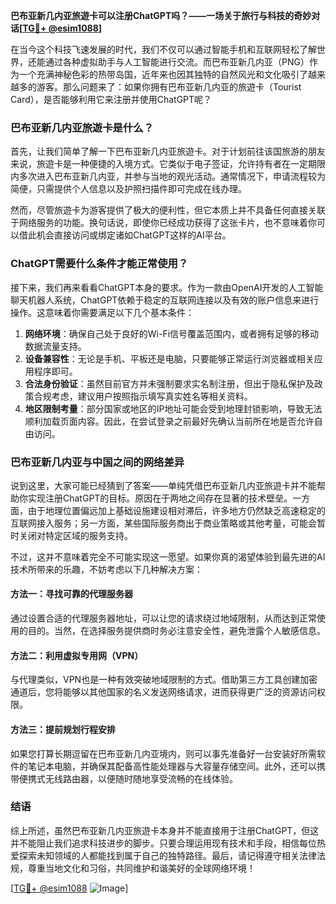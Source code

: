 **巴布亚新几内亚旅遊卡可以注册ChatGPT吗？——一场关于旅行与科技的奇妙对话[[TG💪+ @esim1088](https://t.me/s/esim1088)]**

在当今这个科技飞速发展的时代，我们不仅可以通过智能手机和互联网轻松了解世界，还能通过各种虚拟助手与人工智能进行交流。而巴布亚新几内亚（PNG）作为一个充满神秘色彩的热带岛国，近年来也因其独特的自然风光和文化吸引了越来越多的游客。那么问题来了：如果你拥有巴布亚新几内亚的旅遊卡（Tourist Card），是否能够利用它来注册并使用ChatGPT呢？

### 巴布亚新几内亚旅遊卡是什么？

首先，让我们简单了解一下巴布亚新几内亚旅遊卡。对于计划前往该国旅游的朋友来说，旅遊卡是一种便捷的入境方式。它类似于电子签证，允许持有者在一定期限内多次进入巴布亚新几内亚，并参与当地的观光活动。通常情况下，申请流程较为简便，只需提供个人信息以及护照扫描件即可完成在线办理。

然而，尽管旅遊卡为游客提供了极大的便利性，但它本质上并不具备任何直接关联于网络服务的功能。换句话说，即使你已经成功获得了这张卡片，也不意味着你可以借此机会直接访问或绑定诸如ChatGPT这样的AI平台。

### ChatGPT需要什么条件才能正常使用？

接下来，我们再来看看ChatGPT本身的要求。作为一款由OpenAI开发的人工智能聊天机器人系统，ChatGPT依赖于稳定的互联网连接以及有效的账户信息来进行操作。这意味着你需要满足以下几个基本条件：

1. **网络环境**：确保自己处于良好的Wi-Fi信号覆盖范围内，或者拥有足够的移动数据流量支持。
2. **设备兼容性**：无论是手机、平板还是电脑，只要能够正常运行浏览器或相关应用程序即可。
3. **合法身份验证**：虽然目前官方并未强制要求实名制注册，但出于隐私保护及政策合规考虑，建议用户按照指示填写真实姓名等相关资料。
4. **地区限制考量**：部分国家或地区的IP地址可能会受到地理封锁影响，导致无法顺利加载页面内容。因此，在尝试登录之前最好先确认当前所在地是否允许自由访问。

### 巴布亚新几内亚与中国之间的网络差异

说到这里，大家可能已经猜到了答案——单纯凭借巴布亚新几内亚旅遊卡并不能帮助你实现注册ChatGPT的目标。原因在于两地之间存在显著的技术壁垒。一方面，由于地理位置偏远加上基础设施建设相对滞后，许多地方仍然缺乏高速稳定的互联网接入服务；另一方面，某些国际服务商出于商业策略或其他考量，可能会暂时关闭对特定区域的服务支持。

不过，这并不意味着完全不可能实现这一愿望。如果你真的渴望体验到最先进的AI技术所带来的乐趣，不妨考虑以下几种解决方案：

#### 方法一：寻找可靠的代理服务器
通过设置合适的代理服务器地址，可以让您的请求绕过地域限制，从而达到正常使用的目的。当然，在选择服务提供商时务必注意安全性，避免泄露个人敏感信息。

#### 方法二：利用虚拟专用网（VPN）
与代理类似，VPN也是一种有效突破地域限制的方式。借助第三方工具创建加密通道后，您将能够以其他国家的名义发送网络请求，进而获得更广泛的资源访问权限。

#### 方法三：提前规划行程安排
如果您打算长期逗留在巴布亚新几内亚境内，则可以事先准备好一台安装好所需软件的笔记本电脑，并确保其配备高性能处理器与大容量存储空间。此外，还可以携带便携式无线路由器，以便随时随地享受流畅的在线体验。

### 结语

综上所述，虽然巴布亚新几内亚旅遊卡本身并不能直接用于注册ChatGPT，但这并不能阻止我们追求科技进步的脚步。只要合理运用现有技术和手段，相信每位热爱探索未知领域的人都能找到属于自己的独特路径。最后，请记得遵守相关法律法规，尊重当地文化和习俗，共同维护和谐美好的全球网络环境！

[[TG💪+ @esim1088](https://t.me/s/esim1088) ![Image](https://i.postimg.cc/4NQfJmqS/Snipaste-2025-05-13-00-14-12.png)]